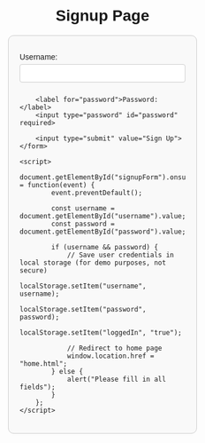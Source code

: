 <!DOCTYPE html>
<html lang="en">
<head>
    <meta charset="UTF-8">
    <meta name="viewport" content="width=device-width, initial-scale=1.0">
    <title>Signup</title>
    <style>
        body {
            font-family: Arial, sans-serif;
            text-align: center;
            margin-top: 50px;
        }
        form {
            display: inline-block;
            text-align: left;
            padding: 20px;
            border: 1px solid #ccc;
            border-radius: 10px;
            background-color: #f9f9f9;
            width: 300px;
        }
        label {
            display: block;
            margin: 10px 0 5px;
        }
        input[type="text"], input[type="password"] {
            width: 100%;
            padding: 8px;
            margin-bottom: 10px;
            border: 1px solid #ccc;
            border-radius: 4px;
        }
        input[type="submit"] {
            width: 100%;
            padding: 10px;
            background-color: #4CAF50;
            color: white;
            border: none;
            border-radius: 4px;
            cursor: pointer;
        }
        input[type="submit"]:hover {
            background-color: #45a049;
        }
    </style>
</head>
<body>
    <h1>Signup Page</h1>
    <form id="signupForm">
        <label for="username">Username:</label>
        <input type="text" id="username" required>

        <label for="password">Password:</label>
        <input type="password" id="password" required>

        <input type="submit" value="Sign Up">
    </form>

    <script>
        document.getElementById("signupForm").onsubmit = function(event) {
            event.preventDefault();

            const username = document.getElementById("username").value;
            const password = document.getElementById("password").value;

            if (username && password) {
                // Save user credentials in local storage (for demo purposes, not secure)
                localStorage.setItem("username", username);
                localStorage.setItem("password", password);
                localStorage.setItem("loggedIn", "true");

                // Redirect to home page
                window.location.href = "home.html";
            } else {
                alert("Please fill in all fields");
            }
        };
    </script>
</body>
</html>
